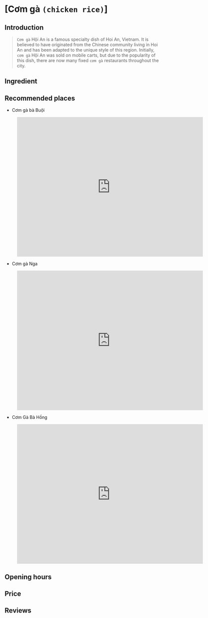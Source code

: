 # [Cơm gà `(chicken rice)`]

## Introduction
> `Cơm gà` Hội An is a famous specialty dish of Hoi An, Vietnam. It is believed to have originated from the Chinese community living in Hoi An and has been adapted to the unique style of this region. Initially, `cơm gà` Hội An was sold on mobile carts, but due to the popularity of this dish, there are now many fixed `cơm gà` restaurants throughout the city.

## Ingredient

## Recommended places

 - Cơm gà bà Buội
<figure class="map-container">
  <iframe src="https://www.google.com/maps/embed?pb=!1m18!1m12!1m3!1d3837.5827638227215!2d108.32784407520576!3d15.878511744515201!2m3!1f0!2f0!3f0!3m2!1i1024!2i768!4f13.1!3m3!1m2!1s0x31420e7f235566e1%3A0xb19b7596a268c9f5!2zQ8ahbSBHw6AgQmHMgCBCdcO0zKNp!5e0!3m2!1sen!2s!4v1687628403158!5m2!1sen!2s" width="600" height="450" style="border:0;" allowfullscreen="" loading="lazy" referrerpolicy="no-referrer-when-downgrade"></iframe>
</figure>

 - Cơm gà Nga
<figure class="map-container">
	<iframe src="https://www.google.com/maps/embed?pb=!1m18!1m12!1m3!1d3837.5828590835013!2d108.32880537520577!3d15.878506744515397!2m3!1f0!2f0!3f0!3m2!1i1024!2i768!4f13.1!3m3!1m2!1s0x31420e7f47a04ae5%3A0x7952689c3d4434d3!2zQ8ahbSBnw6AgTmdh!5e0!3m2!1sen!2s!4v1687628424414!5m2!1sen!2s" width="600" height="450" style="border:0;" allowfullscreen="" loading="lazy" referrerpolicy="no-referrer-when-downgrade"></iframe>
</figure>

 - Cơm Gà Bà Hồng
<figure class="map-container">
  <iframe src="https://www.google.com/maps/embed?pb=!1m18!1m12!1m3!1d3837.582008299177!2d108.32705011744385!3d15.878551400000003!2m3!1f0!2f0!3f0!3m2!1i1024!2i768!4f13.1!3m3!1m2!1s0x31420e7edb71c89d%3A0xfb889fc128239147!2zQ8ahbSBHw6AgQsOgIEjhu5NuZw!5e0!3m2!1sen!2s!4v1688788683674!5m2!1sen!2s" width="600" height="450" style="border:0;" allowfullscreen="" loading="lazy" referrerpolicy="no-referrer-when-downgrade"></iframe>
</figure>

## Opening hours

## Price

## Reviews
